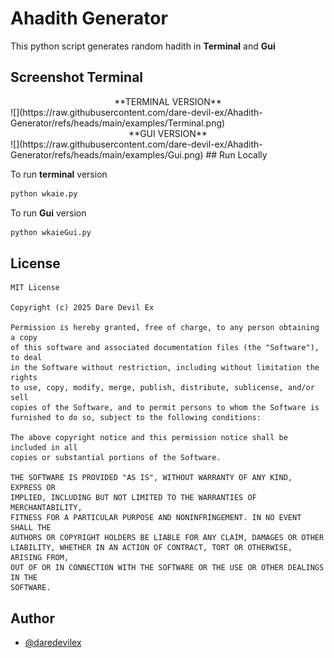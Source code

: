 
# Ahadith Generator

This python script generates random hadith in __Terminal__ and __Gui__

## Screenshot Terminal

<center>**TERMINAL VERSION**</center>
![](https://raw.githubusercontent.com/dare-devil-ex/Ahadith-Generator/refs/heads/main/examples/Terminal.png)

<center>**GUI VERSION**</center>
![](https://raw.githubusercontent.com/dare-devil-ex/Ahadith-Generator/refs/heads/main/examples/Gui.png)
## Run Locally

To run **terminal** version

```python
python wkaie.py
```
To run **Gui** version

```python
python wkaieGui.py
```
## License

```
MIT License

Copyright (c) 2025 Dare Devil Ex

Permission is hereby granted, free of charge, to any person obtaining a copy
of this software and associated documentation files (the "Software"), to deal
in the Software without restriction, including without limitation the rights
to use, copy, modify, merge, publish, distribute, sublicense, and/or sell
copies of the Software, and to permit persons to whom the Software is
furnished to do so, subject to the following conditions:

The above copyright notice and this permission notice shall be included in all
copies or substantial portions of the Software.

THE SOFTWARE IS PROVIDED "AS IS", WITHOUT WARRANTY OF ANY KIND, EXPRESS OR
IMPLIED, INCLUDING BUT NOT LIMITED TO THE WARRANTIES OF MERCHANTABILITY,
FITNESS FOR A PARTICULAR PURPOSE AND NONINFRINGEMENT. IN NO EVENT SHALL THE
AUTHORS OR COPYRIGHT HOLDERS BE LIABLE FOR ANY CLAIM, DAMAGES OR OTHER
LIABILITY, WHETHER IN AN ACTION OF CONTRACT, TORT OR OTHERWISE, ARISING FROM,
OUT OF OR IN CONNECTION WITH THE SOFTWARE OR THE USE OR OTHER DEALINGS IN THE
SOFTWARE.
```


## Author

- [@daredevilex](https://www.github.com/dare-devil-ex)